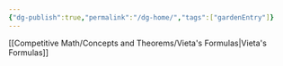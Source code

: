 ```yaml
---
{"dg-publish":true,"permalink":"/dg-home/","tags":["gardenEntry"]}
---
```



[[Competitive Math/Concepts and Theorems/Vieta's Formulas\|Vieta's Formulas]]
